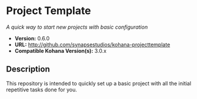 # Project Template

*A quick way to start new projects with basic configuration*

- **Version:** 0.6.0
- **URL:** <http://github.com/synapsestudios/kohana-projecttemplate>
- **Compatible Kohana Version(s):** 3.0.x

## Description
This repository is intended to quickly set up a basic project with all the initial repetitive tasks done for you.
